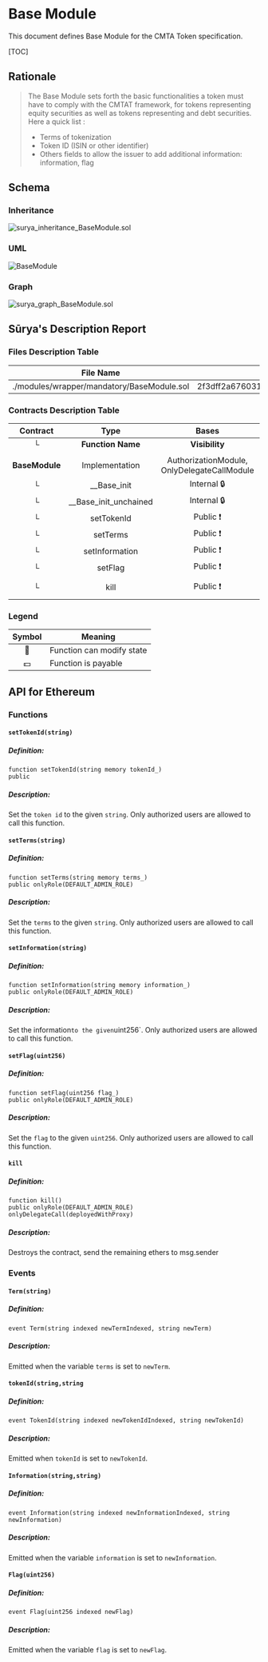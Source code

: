 # Base Module

This document defines Base Module for the CMTA Token specification.

[TOC]

## Rationale

> The Base Module sets forth the basic functionalities a token must have to comply with the CMTAT framework, for tokens representing equity securities as well as tokens representing and debt securities. Here a quick list :
>
> - Terms of tokenization
> - Token ID (ISIN or other identifier) 
> - Others fields to allow the issuer to add additional information: information, flag

## Schema

### Inheritance

![surya_inheritance_BaseModule.sol](../../schema/surya_inheritance/surya_inheritance_BaseModule.sol.png)

### UML

![BaseModule](../../schema/sol2uml/mandatory/BaseModule.svg)

### Graph

![surya_graph_BaseModule.sol](../../schema/surya_graph/surya_graph_BaseModule.sol.png)

## Sūrya's Description Report

### Files Description Table


| File Name                                  | SHA-1 Hash                               |
| ------------------------------------------ | ---------------------------------------- |
| ./modules/wrapper/mandatory/BaseModule.sol | 2f3dff2a6760314b7469f2c1e95edc2a73709359 |


### Contracts Description Table


|    Contract    |         Type          |                    Bases                    |                |                           |
| :------------: | :-------------------: | :-----------------------------------------: | :------------: | :-----------------------: |
|       └        |   **Function Name**   |               **Visibility**                | **Mutability** |       **Modifiers**       |
|                |                       |                                             |                |                           |
| **BaseModule** |    Implementation     | AuthorizationModule, OnlyDelegateCallModule |                |                           |
|       └        |      __Base_init      |                 Internal 🔒                  |       🛑        |     onlyInitializing      |
|       └        | __Base_init_unchained |                 Internal 🔒                  |       🛑        |     onlyInitializing      |
|       └        |      setTokenId       |                  Public ❗️                   |       🛑        |         onlyRole          |
|       └        |       setTerms        |                  Public ❗️                   |       🛑        |         onlyRole          |
|       └        |    setInformation     |                  Public ❗️                   |       🛑        |         onlyRole          |
|       └        |        setFlag        |                  Public ❗️                   |       🛑        |         onlyRole          |
|       └        |         kill          |                  Public ❗️                   |       🛑        | onlyRole onlyDelegateCall |


### Legend

| Symbol | Meaning                   |
| :----: | ------------------------- |
|   🛑    | Function can modify state |
|   💵    | Function is payable       |



## API for Ethereum

### Functions

#### `setTokenId(string)`

##### Definition:

```solidity
function setTokenId(string memory tokenId_) 
public
```

##### Description:

Set the `token id` to the given `string`.
Only authorized users are allowed to call this function.

#### `setTerms(string)`

##### Definition:

```solidity
function setTerms(string memory terms_) 
public onlyRole(DEFAULT_ADMIN_ROLE)
```

##### Description:

Set the `terms` to the given `string`.
Only authorized users are allowed to call this function.

#### `setInformation(string)`

##### Definition:

```solidity
function setInformation(string memory information_) 
public onlyRole(DEFAULT_ADMIN_ROLE) 
```

##### Description:

Set the information` to the given `uint256`.
Only authorized users are allowed to call this function.

#### `setFlag(uint256)`

##### Definition:

```solidity
function setFlag(uint256 flag_) 
public onlyRole(DEFAULT_ADMIN_ROLE)
```

##### Description:

Set the `flag` to the given `uint256`.
Only authorized users are allowed to call this function.

#### `kill`

##### Definition:

```solidity
function kill()
public onlyRole(DEFAULT_ADMIN_ROLE) onlyDelegateCall(deployedWithProxy)
```

##### Description:

Destroys the contract, send the remaining ethers to msg.sender

### Events

#### `Term(string)`

##### Definition:

```solidity
event Term(string indexed newTermIndexed, string newTerm)
```

##### Description:

Emitted when the variable `terms` is set to `newTerm`.

#### `tokenId(string,string`

##### Definition:

```solidity
event TokenId(string indexed newTokenIdIndexed, string newTokenId)
```

##### Description:

Emitted when `tokenId` is set to `newTokenId`.

#### `Information(string,string)`

##### Definition:

```solidity
event Information(string indexed newInformationIndexed, string newInformation)
```

##### Description:

Emitted when the variable `information` is set to `newInformation`.

#### `Flag(uint256)`

##### Definition:

```solidity
event Flag(uint256 indexed newFlag)
```

##### Description:

Emitted when the variable `flag` is set to `newFlag`.
